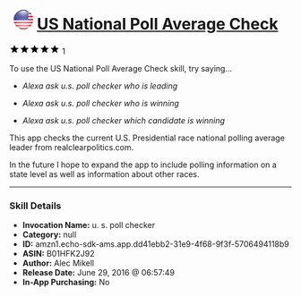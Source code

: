 # &nbsp;<img src="skill_icon" alt="US National Poll Average Check icon" width="36"> [US National Poll Average Check](http://alexa.amazon.com/#skills/amzn1.echo-sdk-ams.app.dd41ebb2-31e9-4f68-9f3f-5706494118b9)
![5 stars](../../images/ic_star_black_18dp_1x.png)![5 stars](../../images/ic_star_black_18dp_1x.png)![5 stars](../../images/ic_star_black_18dp_1x.png)![5 stars](../../images/ic_star_black_18dp_1x.png)![5 stars](../../images/ic_star_black_18dp_1x.png) 1

To use the US National Poll Average Check skill, try saying...

* *Alexa ask u.s. poll checker who is leading*

* *Alexa ask u.s. poll checker who is winning*

* *Alexa ask u.s. poll checker which candidate is winning*

This app checks the current U.S. Presidential race national polling average leader from realclearpolitics.com.

In the future I hope to expand the app to include polling information on a state level as well as information about other races.

***

### Skill Details

* **Invocation Name:** u. s. poll checker
* **Category:** null
* **ID:** amzn1.echo-sdk-ams.app.dd41ebb2-31e9-4f68-9f3f-5706494118b9
* **ASIN:** B01HFK2J92
* **Author:** Alec Mikell
* **Release Date:** June 29, 2016 @ 06:57:49
* **In-App Purchasing:** No

